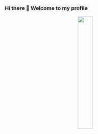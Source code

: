 ### Hi there 👋 Welcome to my profile

<p align="center">
  <a href="https://github.com/ryo-ma/github-profile-trophy#readme">
    <img width="30%" src="https://github-profile-trophy.vercel.app/?username=RomuCampu&theme=onedark&row=2&column=3&theme=onedark&margin-h=15&margin-w=15"/>
  </a>  
</p>
<!--
**RomuCampu/RomuCampu** is a ✨ _special_ ✨ repository because its `README.md` (this file) appears on your GitHub profile.

Here are some ideas to get you started:

- 🔭 I’m currently working on ...
- 🌱 I’m currently learning ...
- 👯 I’m looking to collaborate on ...
- 🤔 I’m looking for help with ...
- 💬 Ask me about ...
- 📫 How to reach me: ...
- 😄 Pronouns: ...
- ⚡ Fun fact: ...
-->
